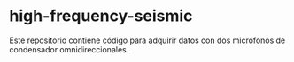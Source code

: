 # high-frequency-seismic
Este repositorio contiene código para adquirir datos con dos micrófonos de condensador omnidireccionales.
